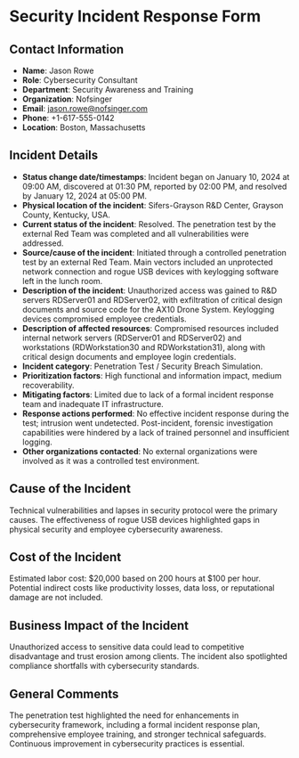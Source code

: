 # Security Incident Response Form

## Contact Information
- **Name**: Jason Rowe
- **Role**: Cybersecurity Consultant
- **Department**: Security Awareness and Training
- **Organization**: Nofsinger
- **Email**: jason.rowe@nofsinger.com
- **Phone**: +1-617-555-0142
- **Location**: Boston, Massachusetts

## Incident Details
- **Status change date/timestamps**: Incident began on January 10, 2024 at 09:00 AM, discovered at 01:30 PM, reported by 02:00 PM, and resolved by January 12, 2024 at 05:00 PM.
- **Physical location of the incident**: Sifers-Grayson R&D Center, Grayson County, Kentucky, USA.
- **Current status of the incident**: Resolved. The penetration test by the external Red Team was completed and all vulnerabilities were addressed.
- **Source/cause of the incident**: Initiated through a controlled penetration test by an external Red Team. Main vectors included an unprotected network connection and rogue USB devices with keylogging software left in the lunch room.
- **Description of the incident**: Unauthorized access was gained to R&D servers RDServer01 and RDServer02, with exfiltration of critical design documents and source code for the AX10 Drone System. Keylogging devices compromised employee credentials.
- **Description of affected resources**: Compromised resources included internal network servers (RDServer01 and RDServer02) and workstations (RDWorkstation30 and RDWorkstation31), along with critical design documents and employee login credentials.
- **Incident category**: Penetration Test / Security Breach Simulation.
- **Prioritization factors**: High functional and information impact, medium recoverability.
- **Mitigating factors**: Limited due to lack of a formal incident response team and inadequate IT infrastructure.
- **Response actions performed**: No effective incident response during the test; intrusion went undetected. Post-incident, forensic investigation capabilities were hindered by a lack of trained personnel and insufficient logging.
- **Other organizations contacted**: No external organizations were involved as it was a controlled test environment.

## Cause of the Incident
Technical vulnerabilities and lapses in security protocol were the primary causes. The effectiveness of rogue USB devices highlighted gaps in physical security and employee cybersecurity awareness.

## Cost of the Incident
Estimated labor cost: $20,000 based on 200 hours at $100 per hour. Potential indirect costs like productivity losses, data loss, or reputational damage are not included.

## Business Impact of the Incident
Unauthorized access to sensitive data could lead to competitive disadvantage and trust erosion among clients. The incident also spotlighted compliance shortfalls with cybersecurity standards.

## General Comments
The penetration test highlighted the need for enhancements in cybersecurity framework, including a formal incident response plan, comprehensive employee training, and stronger technical safeguards. Continuous improvement in cybersecurity practices is essential.

